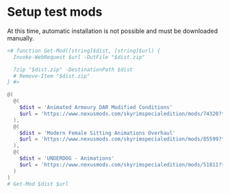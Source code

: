 # Setup test mods

At this time, automatic installation is not possible and must be downloaded
manually.

```powershell
<# function Get-Mod([string]$dist, [string]$url) {
  Invoke-WebRequest $url -OutFile "$dist.zip"

  7zip "$dist.zip" -DestinationPath $dist
  # Remove-Item "$dist.zip"
} #>

@(
  @(
    $dist = 'Animated Armoury DAR Modified Conditions'
    $url = 'https://www.nexusmods.com/skyrimspecialedition/mods/74320?tab=files&file_id=395456'
  ),
  @(
    $dist = 'Modern Female Sitting Animations Overhaul'
    $url = 'https://www.nexusmods.com/skyrimspecialedition/mods/85599?tab=files&file_id=444438'
  ),
  @(
    $dist = 'UNDERDOG - Animations'
    $url = 'https://www.nexusmods.com/skyrimspecialedition/mods/51811?tab=files&file_id=461119'
  )
)
# Get-Mod $dist $url
```
